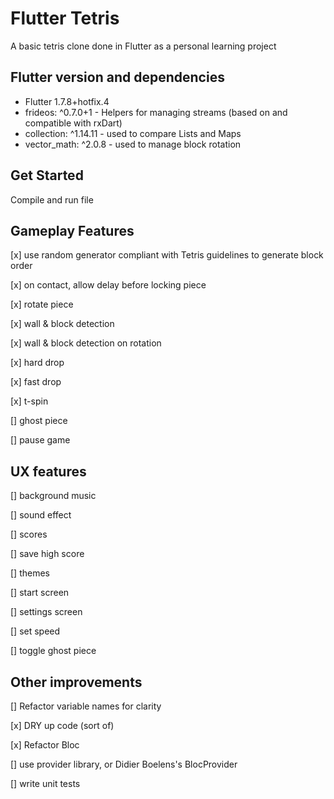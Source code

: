 # Flutter Tetris

A basic tetris clone done in Flutter as a personal learning project

## Flutter version and dependencies

- Flutter 1.7.8+hotfix.4
- frideos: ^0.7.0+1 - Helpers for managing streams (based on and compatible with rxDart)
- collection: ^1.14.11 - used to compare Lists and Maps
- vector_math: ^2.0.8 - used to manage block rotation

## Get Started

Compile and run file

## Gameplay Features

[x] use random generator compliant with Tetris guidelines to generate block order

[x] on contact, allow delay before locking piece

[x] rotate piece

[x] wall & block detection

[x] wall & block detection on rotation

[x] hard drop

[x] fast drop

[x] t-spin

[] ghost piece

[] pause game


## UX features

[] background music

[] sound effect

[] scores

[] save high score

[] themes

[] start screen

[] settings screen

[] set speed

[] toggle ghost piece

## Other improvements

[] Refactor variable names for clarity

[x] DRY up code (sort of)

[x] Refactor Bloc

[] use provider library, or Didier Boelens's BlocProvider

[] write unit tests



